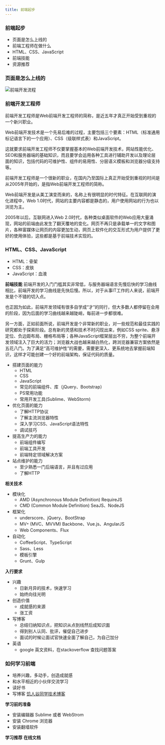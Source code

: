 ```yaml
---
title: 前端起步
---
```

### 前端起步

 - 页面是怎么上线的
 - 前端工程师在做什么
 - HTML、CSS、JavaScript
 - 前端技能
 - 资源推荐


### 页面是怎么上线的
![前端开发流程][1]



### 前端开发工程师
前端开发工程师是Web前端开发工程师的简称，是近五年才真正开始受到重视的一个新兴职业。

Web前端开发技术是一个先易后难的过程，主要包括三个要素：HTML（标准通用标记语言下的一个应用）、CSS（级联样式表）和JavaScript。

这就要求前端开发工程师不仅要掌握基本的Web前端开发技术，网站性能优化、SEO和服务器端的基础知识，而且要学会运用各种工具进行辅助开发以及理论层面的知识，包括代码的可维护性、组件的易用性、分层语义模板和浏览器分级支持等。

前端开发工程师是一个很新的职业，在国内乃至国际上真正开始受到重视的时间是从2005年开始的，是指Web前端开发工程师的简称。

Web前端开发是从美工演变而来的，名称上有很明显的时代特征。在互联网的演化进程中，Web 1.0时代，网站的主要内容都是静态的，用户使用网站的行为也以浏览为主。

2005年以后，互联网进入Web 2.0时代，各种类似桌面软件的Web应用大量涌现，网站的前端由此发生了翻天覆地的变化。网页不再只是承载单一的文字和图片，各种富媒体让网页的内容更加生动，网页上软件化的交互形式为用户提供了更好的使用体验，这些都是基于前端技术实现的。


### HTML、CSS、JavaScript

 - HTML：骨架
 - CSS：皮肤
 - JavaScript：血液

**前端技能**
前端开发的入门门槛其实非常低，与服务器端语言先慢后快的学习曲线相比，前端开发的学习曲线是先快后慢。所以，对于从事IT工作的人来说，前端开发是个不错的切入点。

也正因为如此，前端开发领域有很多自学成“才”的同行，但大多数人都停留在会用的阶段，因为后面的学习曲线越来越陡峭，每前进一步都很难。

另一方面，正如前面所说，前端开发是个非常新的职业，对一些规范和最佳实践的研究都处于探索阶段。总有新的灵感和技术不时闪现出来，例如CSS sprite、悬浮定位、负边距布局、栅格布局等；各种JavaScript框架层出不穷，为整个前端开发领域注入了巨大的活力；浏览器大战也越来越白热化，跨浏览器兼容方案依然是五花八门。为了满足“高可维护性”的需要，需要更深入、更系统地去掌握前端知识，这样才可能创建一个好的前端架构，保证代码的质量。

 - 搭建页面的能力
	 - HTML
	 - CSS
	 - JavaScript
	 - 常见的前端组件、库（jQuery、Bootstrap）
	 - PS常用功能
	 - 常用开发工具(Sublime、WebStorm)
 - 优化页面的能力
	 - 了解HTTP协议
	 - 了解主流浏览器特性
	 - 深入学习CSS、JavaScript语法特性
	 - 调试技巧
 - 提高生产力的能力
	 - 前端组件编写
	 - 前端工具开发
	 - 前端特定领域解决方案
 - 站点维护的能力
	 - 至少熟悉一门后端语言，并且有过应用
	 - 了解HTTP

**相关技术**

 - 模块化
	 - AMD (Asynchronous Module Definition) RequireJS
	 - CMD (Common Module Definition) SeaJS、NodeJS
 - 框架化
	 - underscore、jQuery、BootStrap
	 - MV`*` (MVC、MVVM) Backbone、Vue.js、AngularJS
	 - Web Components、Flux
 - 自动化
	 - CoffeeScript、TypeScript
	 - Sass、Less
	 - 模板引擎
	 - Grunt、Gulp

**入行要求**

 - 兴趣
	 - 日新月异的技术，快速学习
	 - 始终向往光明
 - 创造价值
	 - 成就感的来源
	 - 涨工资
 - 写博客
	 - 总结归纳知识点，把知识从点到线然后成知识面
	 - 得到别人认同、批评，催促自己进步
	 - 面试的时候让面试官快速全面了解自己，为自己加分
 - 英语
	 - google 英文资料，在stackoverflow 查找问题答案

### 如何学习前端

 - 培养兴趣，多动手，创造成就感
 - 和水平相近的小伙伴交流学习
 - 读好书
 - 写博客 [饥人谷同学技术博客][2]

**学习前的准备**

 - 安装编辑器 Sublime 或者 WebStrom
 - 安装 Chrome 浏览器
 - 安装翻墙软件

**学习推荐**
**在线文档**

  [1]: http://lsly1989.qiniudn.com/150307flow.png
  [2]: http://www.jianshu.com/collections/229031/submissions